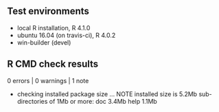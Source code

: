 ## Test environments
* local R installation, R 4.1.0
* ubuntu 16.04 (on travis-ci), R 4.0.2
* win-builder (devel)

## R CMD check results

0 errors | 0 warnings | 1 note

* checking installed package size ... NOTE
    installed size is  5.2Mb
    sub-directories of 1Mb or more:
      doc    3.4Mb
      help   1.1Mb
